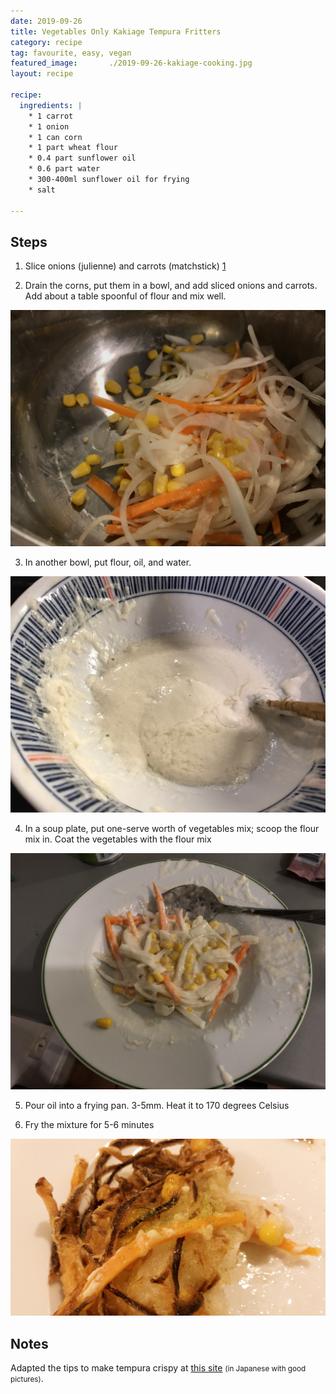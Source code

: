 ```yaml
---
date: 2019-09-26
title: Vegetables Only Kakiage Tempura Fritters
category: recipe
tag: favourite, easy, vegan
featured_image:       ./2019-09-26-kakiage-cooking.jpg
layout: recipe 

recipe:
  ingredients: |
    * 1 carrot
    * 1 onion
    * 1 can corn
    * 1 part wheat flour
    * 0.4 part sunflower oil
    * 0.6 part water
    * 300-400ml sunflower oil for frying 
    * salt

---
```


## Steps ##

1. Slice onions (julienne) and carrots (matchstick) [1](#fn-1)

2. Drain the corns, put them in a bowl, and add sliced onions and carrots. Add about a table spoonful of flour and mix well.

![Carrots, onions, and corns in a bowl](./veges.jpg)

3. In another bowl, put flour, oil, and water.

![Mixture of flour, oil, and water in a bowl](./mix.jpg)

4. In a soup plate, put one-serve worth of vegetables mix; scoop the flour mix in. Coat the vegetables with the flour mix 

![Vegetables and flour mix all together before frying](./beforeFrying.jpg)

5. Pour oil into a frying pan. 3-5mm. Heat it to 170 degrees Celsius 

6. Fry the mixture for 5-6 minutes

![finished kakiage-tempura vegetable fritter](./kakiage.jpg)

## Notes ##

Adapted the tips to make tempura crispy at [this site](https://mitok.info/?p=33647) <small>(in Japanese with good pictures)</small>. 

[^1]: at 1:33 to julienne onion, at 7:58 to matchstick carrots in [this video](https://www.facebook.com/1696961873920341/posts/2420285251587996?sfns=mo)
